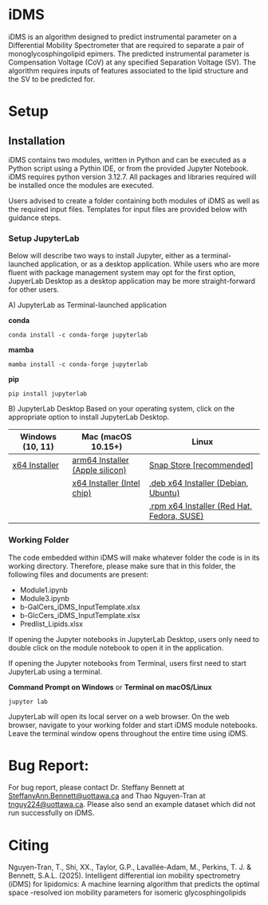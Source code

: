 # iDMS
iDMS is an algorithm designed to predict instrumental parameter on a Differential Mobility Spectrometer that are required to separate a pair of monoglycosphingolipid epimers. The predicted instrumental parameter is Compensation Voltage (CoV) at any specified Separation Voltage (SV). The algorithm requires inputs of features associated to the lipid structure and the SV to be predicted for.

# Setup

## Installation
iDMS contains two modules, written in Python and can be executed as a Python script using a Pythin IDE, or from the provided Jupyter Notebook. iDMS requires python version 3.12.7. All packages and libraries required will be installed once the modules are executed.

Users advised to create a folder containing both modules of iDMS as well as the required input files. Templates for input files are provided below with guidance steps.

### Setup JupyterLab
Below will describe two ways to install Jupyter, either as a terminal-launched application, or as a desktop application. While users who are more fluent with package management system may opt for the first option, JupyerLab Desktop as a desktop application may be more straight-forward for other users.

A) JupyterLab as Terminal-launched application

**conda**
```
conda install -c conda-forge jupyterlab
```
**mamba**
```
mamba install -c conda-forge jupyterlab
```
**pip**
```
pip install jupyterlab
```


B) JupyterLab Desktop
Based on your operating system, click on the appropriate option to install JupyterLab Desktop.

| Windows (10, 11) |	Mac (macOS 10.15+) |	Linux |
| ---------------- | ------------------- | ------ |
| [x64 Installer](https://github.com/jupyterlab/jupyterlab-desktop/releases/latest/download/JupyterLab-Setup-Windows-x64.exe) |	[arm64 Installer (Apple silicon)](https://github.com/jupyterlab/jupyterlab-desktop/releases/latest/download/JupyterLab-Setup-macOS-arm64.dmg) 	| [Snap Store [recommended]](https://snapcraft.io/jupyterlab-desktop) |
| | [x64 Installer (Intel chip)](https://github.com/jupyterlab/jupyterlab-desktop/releases/latest/download/JupyterLab-Setup-macOS-x64.dmg) | [.deb x64 Installer (Debian, Ubuntu)](https://github.com/jupyterlab/jupyterlab-desktop/releases/latest/download/JupyterLab-Setup-Debian-x64.deb)  |
| | | [.rpm x64 Installer (Red Hat, Fedora, SUSE)](https://github.com/jupyterlab/jupyterlab-desktop/releases/latest/download/JupyterLab-Setup-Fedora-x64.rpm) |

### Working Folder

The code embedded within iDMS will make whatever folder the code is in its working directory. Therefore, please make sure that in this folder, the following files and documents are present:

- Module1.ipynb
- Module3.ipynb
- b-GalCers_iDMS_InputTemplate.xlsx
- b-GlcCers_iDMS_InputTemplate.xlsx
- Predlist_Lipids.xlsx

If opening the Jupyter notebooks in JupyterLab Desktop, users only need to double click on the module notebook to open it in the application.

If opening the Jupyter notebooks from Terminal, users first need to start JupyterLab using a terminal. 

**Command Prompt on Windows** or **Terminal on macOS/Linux**
```
jupyter lab
```

JupyterLab will open its local server on a web browser. On the web browser, navigate to your working folder and start iDMS module notebooks. Leave the terminal window opens throughout the entire time using iDMS.

# Bug Report:
For bug report, please contact Dr. Steffany Bennett at SteffanyAnn.Bennett@uottawa.ca and Thao Nguyen-Tran at tnguy224@uottawa.ca. Please also send an example dataset which did not run successfully on iDMS.

# Citing
Nguyen-Tran, T., Shi, XX., Taylor, G.P., Lavallée-Adam, M., Perkins, T. J. & Bennett, S.A.L. (2025). Intelligent differential ion mobility spectrometry (iDMS) for lipidomics: A machine learning algorithm that predicts the optimal space -resolved ion mobility parameters for isomeric glycosphingolipids 

